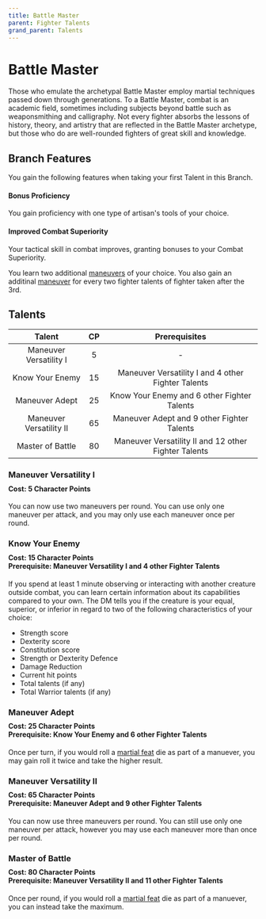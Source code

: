 ```yaml
---
title: Battle Master
parent: Fighter Talents
grand_parent: Talents
---
```


# Battle Master
Those who emulate the archetypal Battle Master employ martial techniques passed down through generations. To a Battle Master, combat is an academic field, sometimes including subjects beyond battle such as weaponsmithing and calligraphy. Not every fighter absorbs the lessons of history, theory, and artistry that are reflected in the Battle Master archetype, but those who do are well-rounded fighters of great skill and knowledge.

## Branch Features
You gain the following features when taking your first Talent in this Branch.

#### Bonus Proficiency
You gain proficiency with one type of artisan's tools of your choice.

#### Improved Combat Superiority
Your tactical skill in combat improves, granting bonuses to your Combat Superiority.

You learn two additional [maneuvers](https://stormchaserroleplaying.com/stormchaserRPG/Talents/Fighter/Maneuvers/) of your choice. You also gain an additinal [maneuver](https://stormchaserroleplaying.com/stormchaserRPG/Talents/Fighter/Maneuvers/) for every two fighter talents of fighter taken after the 3rd.

## Talents

| Talent | CP | Prerequisites |
|:------:|:--:|:-------------:|
| Maneuver Versatility I  | 5  | - |
| Know Your Enemy         | 15 | Maneuver Versatility I and 4 other Fighter Talents |
| Maneuver Adept          | 25 | Know Your Enemy and 6 other Fighter Talents |
| Maneuver Versatility II | 65 | Maneuver Adept and 9 other Fighter Talents |
| Master of Battle        | 80 | Maneuver Versatility II and 12 other Fighter Talents |

### Maneuver Versatility I

<div style="margin-top:-10px;"></div>

#### **Cost:** 5 Character Points
You can now use two maneuvers per round. You can use only one maneuver per attack, and you may only use each maneuver once per round.

### Know Your Enemy

<div style="margin-top:-10px;"></div>

#### **Cost:** 15 Character Points<br>**Prerequisite:** Maneuver Versatility I and 4 other Fighter Talents
If you spend at least 1 minute observing or interacting with another creature outside combat, you can learn certain information about its capabilities compared to your own. The DM tells you if the creature is your equal, superior, or inferior in regard to two of the following characteristics of your choice:
- Strength score
- Dexterity score
- Constitution score
- Strength or Dexterity Defence
- Damage Reduction
- Current hit points
- Total talents (if any)
- Total Warrior talents (if any)

### Maneuver Adept

<div style="margin-top:-10px;"></div>

#### **Cost:** 25 Character Points<br>**Prerequisite:** Know Your Enemy and 6 other Fighter Talents
Once per turn, if you would roll a [martial feat](https://stormchaserroleplaying.com/stormchaserRPG/Talents/Martial) die as part of a manuever, you may gain roll it twice and take the higher result.

### Maneuver Versatility II

<div style="margin-top:-10px;"></div>

#### **Cost:** 65 Character Points<br>**Prerequisite:** Maneuver Adept and 9 other Fighter Talents
You can now use three maneuvers per round. You can still use only one maneuver per attack, however you may use each maneuver more than once per round.

### Master of Battle

<div style="margin-top:-10px;"></div>

#### **Cost:** 80 Character Points<br>**Prerequisite:** Maneuver Versatility II and 11 other Fighter Talents
Once per round, if you would roll a [martial feat](https://stormchaserroleplaying.com/stormchaserRPG/Talents/Martial) die as part of a manuever, you can instead take the maximum.
